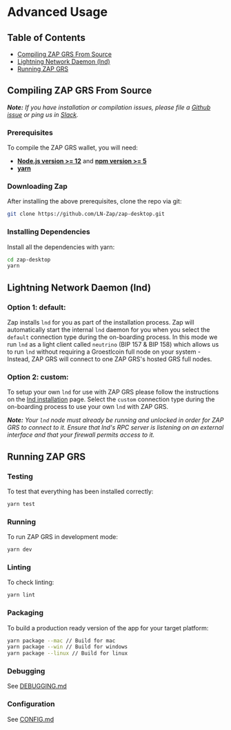 # Advanced Usage

## Table of Contents

- [Compiling ZAP GRS From Source](#compiling-zap-from-source)
- [Lightning Network Daemon (lnd)](#lightning-network-daemon-lnd)
- [Running ZAP GRS](#running-zap)

## Compiling ZAP GRS From Source

**_Note:_** _If you have installation or compilation issues, please file a [Github issue][issues] or ping us in [Slack][slack]._

### Prerequisites

To compile the ZAP GRS wallet, you will need:

- **[Node.js version >= 12](https://nodejs.org)** and **[npm version >= 5](https://www.npmjs.com)**
- **[yarn](https://yarnpkg.com/lang/en/docs/install/)**

### Downloading Zap

After installing the above prerequisites, clone the repo via git:

```bash
git clone https://github.com/LN-Zap/zap-desktop.git
```

### Installing Dependencies

Install all the dependencies with yarn:

```bash
cd zap-desktop
yarn
```

## Lightning Network Daemon (lnd)

### Option 1: default:

Zap installs `lnd` for you as part of the installation process. Zap will automatically start the internal `lnd` daemon for you when you select the `default` connection type during the on-boarding process. In this mode we run `lnd` as a light client called `neutrino` (BIP 157 & BIP 158) which allows us to run `lnd` without requiring a Groestlcoin full node on your system - Instead, ZAP GRS will connect to one ZAP GRS's hosted GRS full nodes.

### Option 2: custom:

To setup your own `lnd` for use with ZAP GRS please follow the instructions on the [lnd installation](https://github.com/lightningnetwork/lnd/blob/master/docs/INSTALL.md) page. Select the `custom` connection type during the on-boarding process to use your own `lnd` with ZAP GRS.

**_Note:_** _Your `lnd` node must already be running and unlocked in order for ZAP GRS to connect to it. Ensure that lnd's RPC server is listening on an external interface and that your firewall permits access to it._

## Running ZAP GRS

### Testing

To test that everything has been installed correctly:

```bash
yarn test
```

### Running

To run ZAP GRS in development mode:

```bash
yarn dev
```

### Linting

To check linting:

```bash
yarn lint
```

### Packaging

To build a production ready version of the app for your target platform:

```bash
yarn package --mac // Build for mac
yarn package --win // Build for windows
yarn package --linux // Build for linux
```

### Debugging

See [DEBUGGING.md](./DEBUGGING.md)

### Configuration

See [CONFIG.md](./CONFIG.md)

[issues]: https://github.com/LN-Zap/zap-desktop/issues
[slack]: https://join.slack.com/t/zaphq/shared_invite/enQtMzMxMzIzNDU0NTY3LTgyM2QwYzAyZTA5OTAyMjEwMTQxZmZmZmZkNWUzMTU2MmMyNmMxNjY4Y2VjY2FiYTRkMTkwMTRlMTE4YjM2MWY
